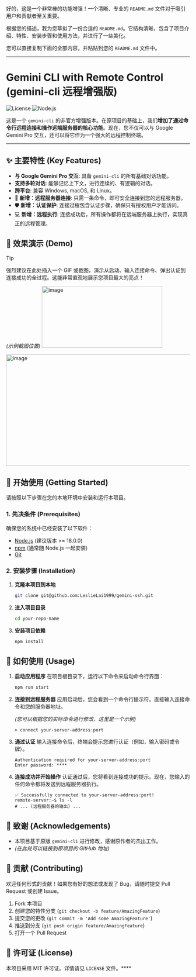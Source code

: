 好的，这是一个非常棒的功能增强！一个清晰、专业的 `README.md` 文件对于吸引用户和贡献者至关重要。

根据您的描述，我为您草拟了一份合适的 `README.md`。它结构清晰，包含了项目介绍、特性、安装步骤和使用方法，并进行了一些美化。

您可以直接复制下面的全部内容，并粘贴到您的 `README.md` 文件中。

---

# Gemini CLI with Remote Control (gemini-cli 远程增强版)

![License](https://img.shields.io/badge/license-MIT-blue.svg)
![Node.js](https://img.shields.io/badge/node-%3E%3D18.0.0-green.svg)

这是一个 `gemini-cli` 的非官方增强版本。在原项目的基础上，我们**增加了通过命令行远程连接和操作远端服务器的核心功能**。现在，您不仅可以与 Google Gemini Pro 交互，还可以将它作为一个强大的远程控制终端。

---

## ✨ 主要特性 (Key Features)

*   **与 Google Gemini Pro 交互**: 具备 `gemini-cli` 的所有基础对话功能。
*   **支持多轮对话**: 能够记忆上下文，进行连续的、有逻辑的对话。
*   **跨平台**: 兼容 Windows, macOS, 和 Linux。
*   🚀 **新增：远程服务器连接**: 只需一条命令，即可安全连接到您的远程服务器。
*   🛡️ **新增：认证保护**: 连接过程包含认证步骤，确保只有授权用户才能访问。
*   💻 **新增：远程执行**: 连接成功后，所有操作都将在远端服务器上执行，实现真正的远程管理。

## 📸 效果演示 (Demo)

> [!TIP]
> 强烈建议在此处插入一个 GIF 或截图，演示从启动、输入连接命令、弹出认证到连接成功的全过程。这能非常直观地展示您项目最大的亮点！

*(示例截图位置)*
<img width="330" height="169" alt="image" src="https://github.com/user-attachments/assets/f79f2d6b-ca21-48ea-ba8a-bb728d63ac30" />

<img width="878" height="305" alt="image" src="https://github.com/user-attachments/assets/a7a1c788-1cef-4d1a-aefd-466618064207" />



## 🔧 开始使用 (Getting Started)

请按照以下步骤在您的本地环境中安装和运行本项目。

### 1. 先决条件 (Prerequisites)

确保您的系统中已经安装了以下软件：
*   [Node.js](https://nodejs.org/) (建议版本 >= 18.0.0)
*   [npm](https://www.npmjs.com/) (通常随 Node.js 一起安装)
*   [Git](https://git-scm.com/)

### 2. 安装步骤 (Installation)

1.  **克隆本项目到本地**
    ```bash
    git clone git@github.com:LeslieLai1999/gemini-ssh.git
    ```

2.  **进入项目目录**
    ```bash
    cd your-repo-name
    ```

3.  **安装项目依赖**
    ```bash
    npm install
    ```

## 🚀 如何使用 (Usage)

1.  **启动应用程序**
    在项目根目录下，运行以下命令来启动命令行界面：
    ```bash
    npm run start
    ```

2.  **连接到远程服务器**
    应用启动后，您会看到一个命令行提示符。直接输入连接命令和您的服务器地址。
    
    *(您可以根据您的实际命令进行修改，这里是一个示例)*
    ```
    > connect your-server-address:port
    ```

3.  **通过认证**
    输入连接命令后，终端会提示您进行认证（例如，输入密码或令牌）。
    ```
    Authentication required for your-server-address:port
    Enter password: ****
    ```

4.  **连接成功并开始操作**
    认证通过后，您将看到连接成功的提示。现在，您输入的任何命令都将发送到远程服务器执行。
    ```
    ✅ Successfully connected to your-server-address:port!
    remote-server:~$ ls -l
    # ... (远程服务器的输出) ...
    ```

## 🙏 致谢 (Acknowledgements)

*   本项目基于原版 `gemini-cli` 进行修改，感谢原作者的杰出工作。
*   *(在此处可以链接到原项目的 GitHub 地址)*

## 🤝 贡献 (Contributing)

欢迎任何形式的贡献！如果您有好的想法或发现了 Bug，请随时提交 Pull Request 或创建 Issue。

1.  Fork 本项目
2.  创建您的特性分支 (`git checkout -b feature/AmazingFeature`)
3.  提交您的更改 (`git commit -m 'Add some AmazingFeature'`)
4.  推送到分支 (`git push origin feature/AmazingFeature`)
5.  打开一个 Pull Request

## 📄 许可证 (License)

本项目采用 MIT 许可证。详情请见 `LICENSE` 文件。****
